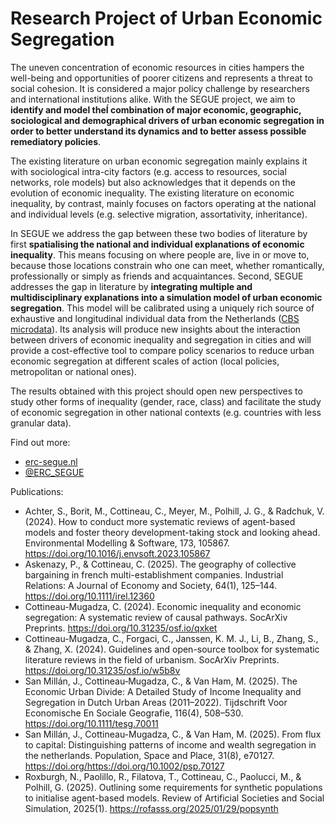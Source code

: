 # Research Project of Urban Economic Segregation

The uneven concentration of economic resources in cities hampers the well-being and opportunities of poorer citizens and represents a threat to social cohesion. It is considered a major policy challenge by researchers and international institutions alike. With the SEGUE project, we aim to **identify and model theÍ combination of major economic, geographic, sociological and demographical drivers of urban economic segregation in order to better understand its dynamics and to better assess possible remediatory policies**. 

The existing literature on urban economic segregation mainly explains it with sociological  intra-city factors (e.g. access to resources, social networks, role models) but also acknowledges that it depends on the evolution of economic inequality. The existing literature on economic inequality, by contrast, mainly focuses on factors operating at the national and individual levels (e.g. selective migration, assortativity, inheritance). 

In SEGUE we address the gap between these two bodies of literature by first **spatialising the national and individual explanations of economic inequality**. This means focusing on where people are, live in or move to, because those locations constrain who one can meet, whether romantically, professionally or simply as friends and acquaintances. Second, SEGUE addresses the gap in literature by **integrating multiple and multidisciplinary explanations into a simulation model of urban economic segregation**. This model will be calibrated using a uniquely rich source of exhaustive and longitudinal individual data from the Netherlands ([CBS microdata](https://www.cbs.nl/en-gb/our-services/customised-services-microdata/microdata-conducting-your-own-research)). Its analysis will produce new insights about the interaction between drivers of economic inequality and segregation in cities and will provide a cost-effective tool to compare policy scenarios to reduce urban economic segregation at different scales of action (local policies, metropolitan or national ones). 

The results obtained with this project should open new perspectives to study other forms of inequality (gender, race, class) and facilitate the study of economic segregation in other national contexts (e.g. countries with less granular data).



Find out more:

- [erc-segue.nl](https://www.erc-segue.nl/)
- [@ERC_SEGUE](https://twitter.com/ERC_SEGUE)

Publications:

- Achter, S., Borit, M., Cottineau, C., Meyer, M., Polhill, J. G., & Radchuk, V. (2024). How to conduct more systematic reviews of agent-based models and foster theory development-taking stock and looking ahead. Environmental Modelling & Software, 173, 105867. https://doi.org/10.1016/j.envsoft.2023.105867
- Askenazy, P., & Cottineau, C. (2025). The geography of collective bargaining in french multi-establishment companies. Industrial Relations: A Journal of Economy and Society, 64(1), 125–144. https://doi.org/10.1111/irel.12360
- Cottineau-Mugadza, C. (2024). Economic inequality and economic segregation: A systematic review of causal pathways. SocArXiv Preprints. https://doi.org/10.31235/osf.io/qxket
- Cottineau-Mugadza, C., Forgaci, C., Janssen, K. M. J., Li, B., Zhang, S., & Zhang, X. (2024). Guidelines and open-source toolbox for systematic literature reviews in the field of urbanism. SocArXiv Preprints. https://doi.org/10.31235/osf.io/w5b8v
- San Millán, J., Cottineau‐Mugadza, C., & Van Ham, M. (2025). The Economic Urban Divide: A Detailed Study of Income Inequality and Segregation in Dutch Urban Areas (2011–2022). Tijdschrift Voor Economische En Sociale Geografie, 116(4), 508–530. https://doi.org/10.1111/tesg.70011
- San Millán, J., Cottineau-Mugadza, C., & Van Ham, M. (2025). From flux to capital: Distinguishing patterns of income and wealth segregation in the netherlands. Population, Space and Place, 31(8), e70127. https://doi.org/https://doi.org/10.1002/psp.70127
- Roxburgh, N., Paolillo, R., Filatova, T., Cottineau, C., Paolucci, M., & Polhill, G. (2025). Outlining some requirements for synthetic populations to initialise agent-based models. Review of Artificial Societies and Social Simulation, 2025(1). https://rofasss.org/2025/01/29/popsynth
